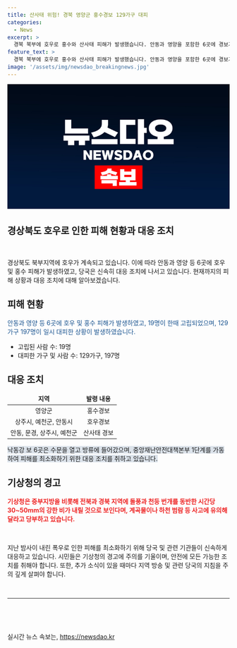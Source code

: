 ```yaml
---
title: 산사태 위험! 경북 영양군 홍수경보 129가구 대피
categories:
  - News
excerpt: >
  경북 북부에 호우로 홍수와 산사태 피해가 발생했습니다. 안동과 영양을 포함한 6곳에 경보가 내려졌고, 안동에서는 19명이 고립됐으나 무사히 구조됐습니다. 낙동강 지역에는 홍수 경보가 발령되어 대비조치가 이뤄지고, 6곳에서는 산사태 주의보가 발령됐습니다. 중앙재난안전대책본부가 가동되어 관련 대책이 추진 중이며, 기상청은 추가 강우에 경계를 강조하고 있습니다. (글자 수: 150자)
feature_text: >
  경북 북부에 호우로 홍수와 산사태 피해가 발생했습니다. 안동과 영양을 포함한 6곳에 경보가 내려졌고, 안동에서는 19명이 고립됐으나 무사히 구조됐습니다. 낙동강 지역에는 홍수 경보가 발령되어 대비조치가 이뤄지고, 6곳에서는 산사태 주의보가 발령됐습니다. 중앙재난안전대책본부가 가동되어 관련 대책이 추진 중이며, 기상청은 추가 강우에 경계를 강조하고 있습니다. (글자 수: 150자)
image: '/assets/img/newsdao_breakingnews.jpg'
---
```


<p><img src="/assets/img/newsdao_breakingnews.jpg" alt="koreaapp 속보" /></p>

<h2 data-ke-size="size26"><b>경상북도 호우로 인한 피해 현황과 대응 조치</b></h2>

<p data-ke-size="size16">&nbsp;</p>

<p data-ke-size="size16">경상북도 북부지역에 호우가 계속되고 있습니다. 이에 따라 안동과 영양 등 6곳에 호우 및 홍수 피해가 발생하였고, 당국은 신속히 대응 조치에 나서고 있습니다. 현재까지의 피해 상황과 대응 조치에 대해 알아보겠습니다.</p>

<h2 data-ke-size="size26">피해 현황</h2>

<p data-ke-size="size16"><span style="color: #1a5490;">안동과 영양 등 6곳에 호우 및 홍수 피해가 발생하였고, 19명이 한때 고립되었으며, 129가구 197명이 일시 대피한 상황이 발생하였습니다.</span></p>

<ul>
<li>고립된 사람 수: 19명</li>
<li>대피한 가구 및 사람 수: 129가구, 197명</li>
</ul>

<h2 data-ke-size="size26">대응 조치</h2>

<table>
<thead>
<tr>
<td style="text-align: center;"><b>지역</b></td>
<td style="text-align: center;"><b>발령 내용</b></td>
</tr>
</thead>
<tbody>
<tr>
<td style="text-align: center;">영양군</td>
<td style="text-align: center;">홍수경보</td>
</tr>
<tr>
<td style="text-align: center;">상주시, 예천군, 안동시</td>
<td style="text-align: center;">호우경보</td>
</tr>
<tr>
<td style="text-align: center;">안동, 문경, 상주시, 예천군</td>
<td style="text-align: center;">산사태 경보</td>
</tr>
</tbody>
</table>

<p data-ke-size="size16"><span style="background-color: #21538527;">낙동강 보 6곳은 수문을 열고 방류에 들어갔으며, 중앙재난안전대책본부 1단계를 가동하여 피해를 최소화하기 위한 대응 조치를 취하고 있습니다.</span></p>

<h2 data-ke-size="size26">기상청의 경고</h2>

<p data-ke-size="size16"><b><span style="color: #ee2323;">기상청은 중부지방을 비롯해 전북과 경북 지역에 돌풍과 천둥 번개를 동반한 시간당 30~50mm의 강한 비가 내릴 것으로 보인다며, 계곡물이나 하천 범람 등 사고에 유의해달라고 당부하고 있습니다.</span></b></p>

<p data-ke-size="size16">&nbsp;</p>

<p data-ke-size="size16">지난 밤사이 내린 폭우로 인한 피해를 최소화하기 위해 당국 및 관련 기관들이 신속하게 대응하고 있습니다. 시민들은 기상청의 경고에 주의를 기울이며, 안전에 모든 가능한 조치를 취해야 합니다. 또한, 추가 소식이 있을 때마다 지역 방송 및 관련 당국의 지침을 주의 깊게 살펴야 합니다.</p>

<p data-ke-size="size16">&nbsp;</p>

<hr>

<p data-ke-size="size16"><br></p>

<p data-ke-size="size16">&nbsp;</p>
실시간 뉴스 속보는, <a href="https://newsdao.kr" rel="dofollow">https://newsdao.kr</a>


